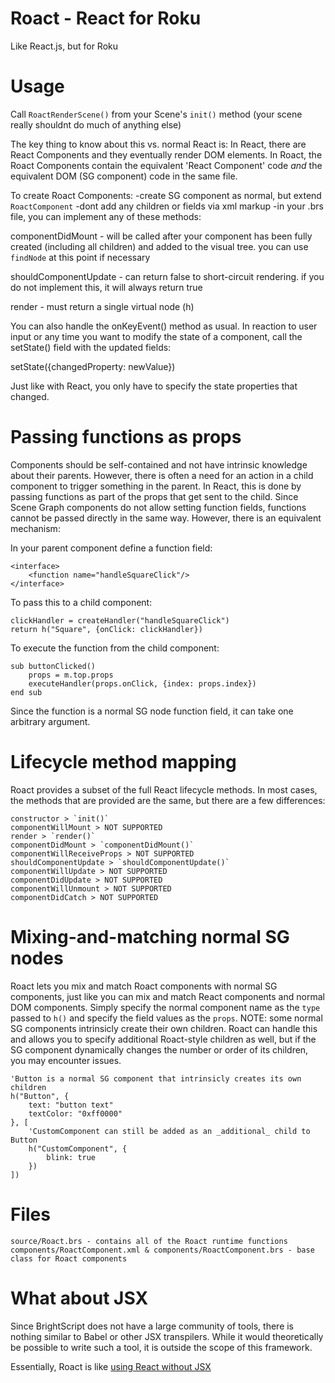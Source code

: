 # Roact - React for Roku
Like React.js, but for Roku

# Usage

Call `RoactRenderScene()` from your Scene's `init()` method
(your scene really shouldnt do much of anything else)


The key thing to know about this vs. normal React is:
In React, there are React Components and they eventually render DOM elements.
In Roact, the Roact Components contain the equivalent 'React Component' code *and* the equivalent DOM (SG component) code in the same file.




To create Roact Components:
-create SG component as normal, but extend `RoactComponent`
-dont add any children or fields via xml markup
-in your .brs file, you can implement any of these methods:

componentDidMount - will be called after your component has been fully created (including all children) and added to the visual tree. you can use `findNode` at this point if necessary

shouldComponentUpdate - can return false to short-circuit rendering. if you do not implement this, it will always return true

render - must return a single virtual node (h)

You can also handle the onKeyEvent() method as usual. In reaction to user input or any time you want to modify the state of a component, call the setState() field with the updated fields:

setState({changedProperty: newValue})

Just like with React, you only have to specify the state properties that changed.

# Passing functions as props

Components should be self-contained and not have intrinsic knowledge about their parents. However, there is often a need for an action in a child component to trigger something in the parent. In React, this is done by passing functions as part of the props that get sent to the child. Since Scene Graph components do not allow setting function fields, functions cannot be passed directly in the same way. However, there is an equivalent mechanism:

In your parent component define a function field:

    <interface>
        <function name="handleSquareClick"/>
    </interface>

To pass this to a child component:

    clickHandler = createHandler("handleSquareClick")
    return h("Square", {onClick: clickHandler})

To execute the function from the child component:

    sub buttonClicked()
        props = m.top.props
        executeHandler(props.onClick, {index: props.index})
    end sub

Since the function is a normal SG node function field, it can take one arbitrary argument.


# Lifecycle method mapping

Roact provides a subset of the full React lifecycle methods. In most cases, the methods that are provided are the same, but there are a few differences:

    constructor > `init()`
    componentWillMount > NOT SUPPORTED
    render > `render()`
    componentDidMount > `componentDidMount()`
    componentWillReceiveProps > NOT SUPPORTED
    shouldComponentUpdate > `shouldComponentUpdate()`
    componentWillUpdate > NOT SUPPORTED
    componentDidUpdate > NOT SUPPORTED
    componentWillUnmount > NOT SUPPORTED
    componentDidCatch > NOT SUPPORTED

# Mixing-and-matching normal SG nodes

Roact lets you mix and match Roact components with normal SG components, just like you can mix and match React components and normal DOM components. Simply specify the normal component name as the `type` passed to `h()` and specify the field values as the `props`. NOTE: some normal SG components intrinsicly create their own children. Roact can handle this and allows you to specify additional Roact-style children as well, but if the SG component dynamically changes the number or order of its children, you may encounter issues.

    'Button is a normal SG component that intrinsicly creates its own children
    h("Button", {
        text: "button text"
        textColor: "0xff0000"
    }, [
        'CustomComponent can still be added as an _additional_ child to Button
        h("CustomComponent", {
            blink: true
        })
    ])

# Files

    source/Roact.brs - contains all of the Roact runtime functions
    components/RoactComponent.xml & components/RoactComponent.brs - base class for Roact components

# What about JSX

Since BrightScript does not have a large community of tools, there is nothing similar to Babel or other JSX transpilers. While it would theoretically be possible to write such a tool, it is outside the scope of this framework.

Essentially, Roact is like [using React without JSX](https://reactjs.org/docs/react-without-jsx.html)

